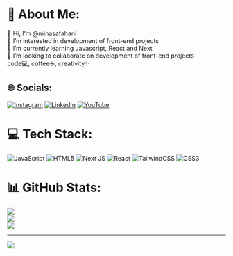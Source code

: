 # 💫 About Me:
👋 Hi, I’m @minasafahani<br>👀 I’m interested in development of front-end projects<br>🌱 I’m currently learning Javascript, React and Next<br>💞️ I’m looking to collaborate on development of front-end projects<br>code💻, coffee☕️, creativity✨


## 🌐 Socials:
[![Instagram](https://img.shields.io/badge/Instagram-%23E4405F.svg?logo=Instagram&logoColor=white)](https://instagram.com/@mina_safahani.dev) [![LinkedIn](https://img.shields.io/badge/LinkedIn-%230077B5.svg?logo=linkedin&logoColor=white)](https://linkedin.com/in/www.linkedin.com/in/mina-safahani-550490183) [![YouTube](https://img.shields.io/badge/YouTube-%23FF0000.svg?logo=YouTube&logoColor=white)](https://youtube.com/@@Minasafahani_dev) 

# 💻 Tech Stack:
![JavaScript](https://img.shields.io/badge/javascript-%23323330.svg?style=for-the-badge&logo=javascript&logoColor=%23F7DF1E) ![HTML5](https://img.shields.io/badge/html5-%23E34F26.svg?style=for-the-badge&logo=html5&logoColor=white) ![Next JS](https://img.shields.io/badge/Next-black?style=for-the-badge&logo=next.js&logoColor=white) ![React](https://img.shields.io/badge/react-%2320232a.svg?style=for-the-badge&logo=react&logoColor=%2361DAFB) ![TailwindCSS](https://img.shields.io/badge/tailwindcss-%2338B2AC.svg?style=for-the-badge&logo=tailwind-css&logoColor=white) ![CSS3](https://img.shields.io/badge/css3-%231572B6.svg?style=for-the-badge&logo=css3&logoColor=white)
# 📊 GitHub Stats:
![](https://github-readme-stats.vercel.app/api?username=Minasafahani&theme=dark&hide_border=false&include_all_commits=false&count_private=false)<br/>
![](https://github-readme-streak-stats.herokuapp.com/?user=Minasafahani&theme=dark&hide_border=false)<br/>
![](https://github-readme-stats.vercel.app/api/top-langs/?username=Minasafahani&theme=dark&hide_border=false&include_all_commits=false&count_private=false&layout=compact)

---
[![](https://visitcount.itsvg.in/api?id=Minasafahani&icon=0&color=0)](https://visitcount.itsvg.in)

<!-- Proudly created with GPRM ( https://gprm.itsvg.in ) -->
